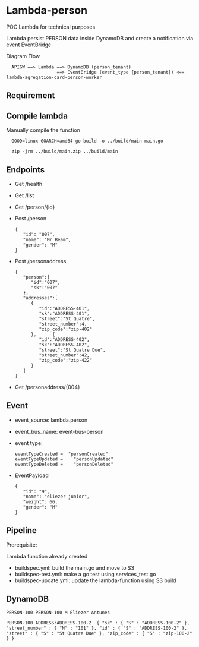 # Lambda-person

POC Lambda for technical purposes

Lambda persist PERSON data inside DynamoDB and create a notification via event EventBridge

Diagram Flow

      APIGW ==> Lambda ==> DynamoDB (person_tenant)
                       ==> EventBridge (event_type {person_tenant}) <== lambda-agregation-card-person-worker
## Requirement



## Compile lambda

   Manually compile the function

      GOOD=linux GOARCH=amd64 go build -o ../build/main main.go

      zip -jrm ../build/main.zip ../build/main

## Endpoints

+ Get /health

+ Get /list

+ Get /person/{id}

+ Post /person

      {
         "id": "007",
         "name": "Mr Beam",
         "gender": "M"
      }

+ Post /personaddress

      {
         "person":{
            "id":"007",
            "sk":"007"
         },
         "addresses":[
            {
               "id":"ADDRESS-401",
               "sk":"ADDRESS-401",
               "street":"St Quatre",
               "street_number":4,
               "zip_code":"zip-402"
            },      {
               "id":"ADDRESS-402",
               "sk":"ADDRESS-402",
               "street":"St Quatre Due",
               "street_number":42,
               "zip_code":"zip-422"
            }
         ]
      }

+ Get /personaddress/{004}

## Event

+ event_source: lambda.person

+ event_bus_name: event-bus-person

+ event type:

      eventTypeCreated =  "personCreated"
      eventTypeUpdated = 	"personUpdated"
      eventTypeDeleted = 	"personDeleted"

+ EventPayload

      {
         "id": "9",
         "name": "eliezer junior",
         "weight": 66,
         "gender": "M"
      }

## Pipeline

Prerequisite: 

Lambda function already created

+ buildspec.yml: build the main.go and move to S3
+ buildspec-test.yml: make a go test using services_test.go
+ buildspec-update.yml: update the lambda-function using S3 build

## DynamoDB

    PERSON-100 PERSON-100 M Eliezer Antunes

    PERSON-100 ADDRESS:ADDRESS-100-2  { "sk" : { "S" : "ADDRESS-100-2" }, "street_number" : { "N" : "101" }, "id" : { "S" : "ADDRESS-100-2" }, "street" : { "S" : "St Quatre Due" }, "zip_code" : { "S" : "zip-100-2" } }
